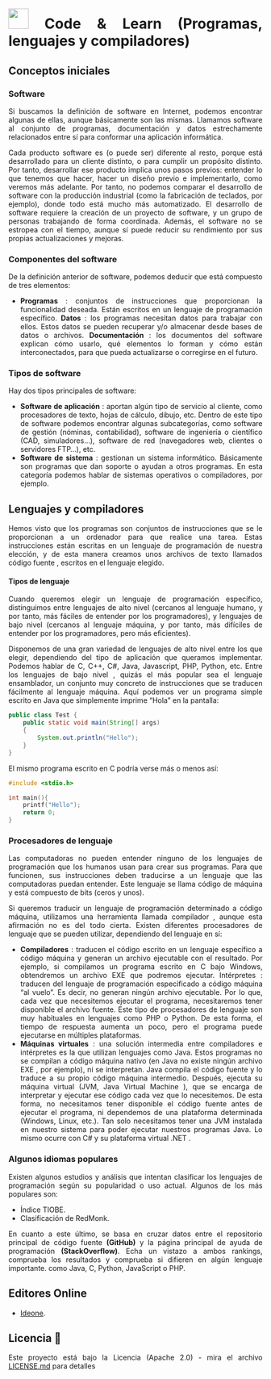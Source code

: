 <div align="justify">

# <img src=../../../images/computer.png width="40"> Code & Learn (Programas, lenguajes y compiladores)

## Conceptos iniciales

### Software

Si buscamos la definición de software en Internet, podemos encontrar algunas de ellas, aunque básicamente son las mismas. Llamamos software al conjunto de programas, documentación y datos estrechamente relacionados entre sí para conformar una aplicación informática.

Cada producto software es (o puede ser) diferente al resto, porque está desarrollado para un cliente distinto, o para cumplir un propósito distinto. Por tanto, desarrollar ese producto implica unos pasos previos: entender lo que tenemos que hacer, hacer un diseño previo e implementarlo, como veremos más adelante. Por tanto, no podemos comparar el desarrollo de software con la producción industrial (como la fabricación de teclados, por ejemplo), donde todo está mucho más automatizado. El desarrollo de software requiere la creación de un proyecto de software, y un grupo de personas trabajando de forma coordinada. Además, el software no se estropea con el tiempo, aunque sí puede reducir su rendimiento por sus propias actualizaciones y mejoras.

### Componentes del software

De la definición anterior de software, podemos deducir que está compuesto de tres elementos:

- __Programas__ : conjuntos de instrucciones que proporcionan la funcionalidad deseada. Están escritos en un lenguaje de programación específico.
__Datos__ : los programas necesitan datos para trabajar con ellos. Estos datos se pueden recuperar y/o almacenar desde bases de datos o archivos.
__Documentación__ : los documentos del software explican cómo usarlo, qué elementos lo forman y cómo están interconectados, para que pueda actualizarse o corregirse en el futuro.

### Tipos de software

Hay dos tipos principales de software:

- __Software de aplicación__ : aportan algún tipo de servicio al cliente, como procesadores de texto, hojas de cálculo, dibujo, etc. Dentro de este tipo de software podemos encontrar algunas subcategorías, como software de gestión (nóminas, contabilidad), software de ingeniería o científico (CAD, simuladores…), software de red (navegadores web, clientes o servidores FTP…), etc.
- __Software de sistema__ : gestionan un sistema informático. Básicamente son programas que dan soporte o ayudan a otros programas. En esta categoría podemos hablar de sistemas operativos o compiladores, por ejemplo.

## Lenguajes y compiladores

Hemos visto que los programas son conjuntos de instrucciones que se le proporcionan a un ordenador para que realice una tarea. Estas instrucciones están escritas en un lenguaje de programación de nuestra elección, y de esta manera creamos unos archivos de texto llamados código fuente , escritos en el lenguaje elegido.

#### Tipos de lenguaje

Cuando queremos elegir un lenguaje de programación específico, distinguimos entre lenguajes de alto nivel (cercanos al lenguaje humano, y por tanto, más fáciles de entender por los programadores), y lenguajes de bajo nivel (cercanos al lenguaje máquina, y por tanto, más difíciles de entender por los programadores, pero más eficientes).

Disponemos de una gran variedad de lenguajes de alto nivel entre los que elegir, dependiendo del tipo de aplicación que queramos implementar. Podemos hablar de C, C++, C#, Java, Javascript, PHP, Python, etc.
Entre los lenguajes de bajo nivel , quizás el más popular sea el lenguaje ensamblador, un conjunto muy concreto de instrucciones que se traducen fácilmente al lenguaje máquina.
Aquí podemos ver un programa simple escrito en Java que simplemente imprime “Hola” en la pantalla:

```java
public class Test {
    public static void main(String[] args)
    {
        System.out.println("Hello");
    }
}
```

El mismo programa escrito en C podría verse más o menos así:

```c
#include <stdio.h>

int main(){
    printf("Hello");
    return 0;
}
```

### Procesadores de lenguaje

Las computadoras no pueden entender ninguno de los lenguajes de programación que los humanos usan para crear sus programas. Para que funcionen, sus instrucciones deben traducirse a un lenguaje que las computadoras puedan entender. Este lenguaje se llama código de máquina y está compuesto de bits (ceros y unos).

Si queremos traducir un lenguaje de programación determinado a código máquina, utilizamos una herramienta llamada compilador , aunque esta afirmación no es del todo cierta. Existen diferentes procesadores de lenguaje que se pueden utilizar, dependiendo del lenguaje en sí:

- __Compiladores__ : traducen el código escrito en un lenguaje específico a código máquina y generan un archivo ejecutable con el resultado. Por ejemplo, si compilamos un programa escrito en C bajo Windows, obtendremos un archivo EXE que podremos ejecutar.
Intérpretes : traducen del lenguaje de programación especificado a código máquina “al vuelo”. Es decir, no generan ningún archivo ejecutable. Por lo que, cada vez que necesitemos ejecutar el programa, necesitaremos tener disponible el archivo fuente. Este tipo de procesadores de lenguaje son muy habituales en lenguajes como PHP o Python. De esta forma, el tiempo de respuesta aumenta un poco, pero el programa puede ejecutarse en múltiples plataformas.
- __Máquinas virtuales__ : una solución intermedia entre compiladores e intérpretes es la que utilizan lenguajes como Java. Estos programas no se compilan a código máquina nativo (en Java no existe ningún archivo EXE , por ejemplo), ni se interpretan. Java compila el código fuente y lo traduce a su propio código máquina intermedio. Después, ejecuta su máquina virtual (JVM, Java Virtual Machine ), que se encarga de interpretar y ejecutar ese código cada vez que lo necesitemos. De esta forma, no necesitamos tener disponible el código fuente antes de ejecutar el programa, ni dependemos de una plataforma determinada (Windows, Linux, etc.). Tan solo necesitamos tener una JVM instalada en nuestro sistema para poder ejecutar nuestros programas Java. Lo mismo ocurre con C# y su plataforma virtual .NET .

### Algunos idiomas populares

Existen algunos estudios y análisis que intentan clasificar los lenguajes de programación según su popularidad o uso actual. Algunos de los más populares son:

- Índice TIOBE.
- Clasificación de RedMonk.

En cuanto a este último, se basa en cruzar datos entre el repositorio principal de código fuente __(GitHub)__ y la página principal de ayuda de programación __(StackOverflow)__. Echa un vistazo a ambos rankings, comprueba los resultados y comprueba si difieren en algún lenguaje importante. como Java, C, Python, JavaScript o PHP.

## Editores Online

- [Ideone](https://www.ideone.com/).

## Licencia 📄

Este proyecto está bajo la Licencia (Apache 2.0) - mira el archivo [LICENSE.md](../../../../LICENSE) para detalles

</div>